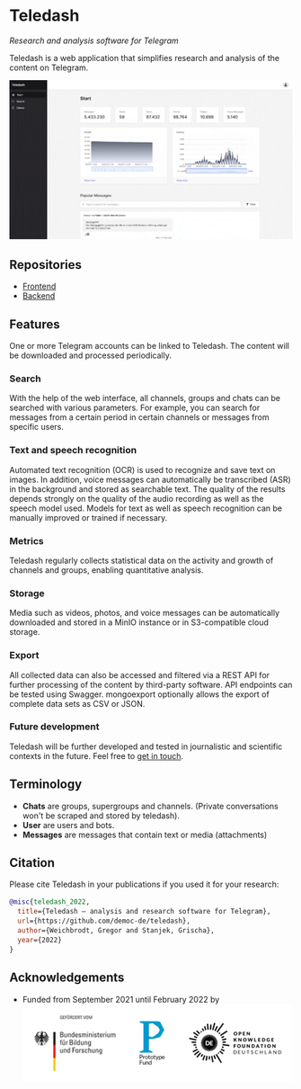 # Teledash
 *Research and analysis software for Telegram*

Teledash is a web application that simplifies research and analysis of the content on Telegram.

![landing page](images/start.gif)

## Repositories

* [Frontend](https://github.com/democ-de/teledash-frontend)
* [Backend](https://github.com/democ-de/teledash-backend)

## Features
One or more Telegram accounts can be linked to Teledash. The content will be downloaded and processed periodically.

### Search 
With the help of the web interface, all channels, groups and chats can be searched with various parameters. For example, you can search for messages from a certain period in certain channels or messages from specific users.

### Text and speech recognition
Automated text recognition (OCR) is used to recognize and save text on images. In addition, voice messages can automatically be transcribed (ASR) in the background and stored as searchable text. The quality of the results depends strongly on the quality of the audio recording as well as the speech model used. Models for text as well as speech recognition can be manually improved or trained if necessary.

### Metrics
Teledash regularly collects statistical data on the activity and growth of channels and groups, enabling quantitative analysis.

### Storage
Media such as videos, photos, and voice messages can be automatically downloaded and stored in a MinIO instance or in S3-compatible cloud storage. 

### Export
All collected data can also be accessed and filtered via a REST API for further processing of the content by third-party software. API endpoints can be tested using Swagger. mongoexport optionally allows the export of complete data sets as CSV or JSON.

### Future development
Teledash will be further developed and tested in journalistic and scientific contexts in the future. Feel free to [get in touch](mailto:teledash@democ.de).

## Terminology
- __Chats__ are groups, supergroups and channels. (Private conversations won't be scraped and stored by teledash).
- __User__ are users and bots.
- __Messages__ are messages that contain text or media (attachments)

## Citation
Please cite Teledash in your publications if you used it for your research:
```BibTeX
@misc{teledash_2022, 
  title={Teledash – analysis and research software for Telegram}, 
  url={https://github.com/democ-de/teledash}, 
  author={Weichbrodt, Gregor and Stanjek, Grischa}, 
  year={2022}
} 
 ```

## Acknowledgements

* Funded from September 2021 until February 2022 by ![logos of the Bundesministerium für Bildung und Forschung (BMBF), Prototype Fund and OKF-Deutschland](images/bmbf_pf_funding_logos.svg)